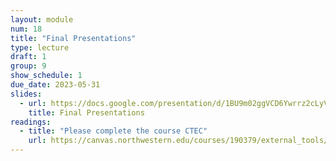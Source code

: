 ```yaml
---
layout: module
num: 18
title: "Final Presentations"
type: lecture
draft: 1
group: 9
show_schedule: 1
due_date: 2023-05-31
slides:
  - url: https://docs.google.com/presentation/d/1BU9m02ggVCD6Ywrrz2cLyVIl1oY84CciTuU0sX-hzGI/edit?usp=sharing
    title: Final Presentations
readings:
  - title: "Please complete the course CTEC"
    url: https://canvas.northwestern.edu/courses/190379/external_tools/8871
---    
```

